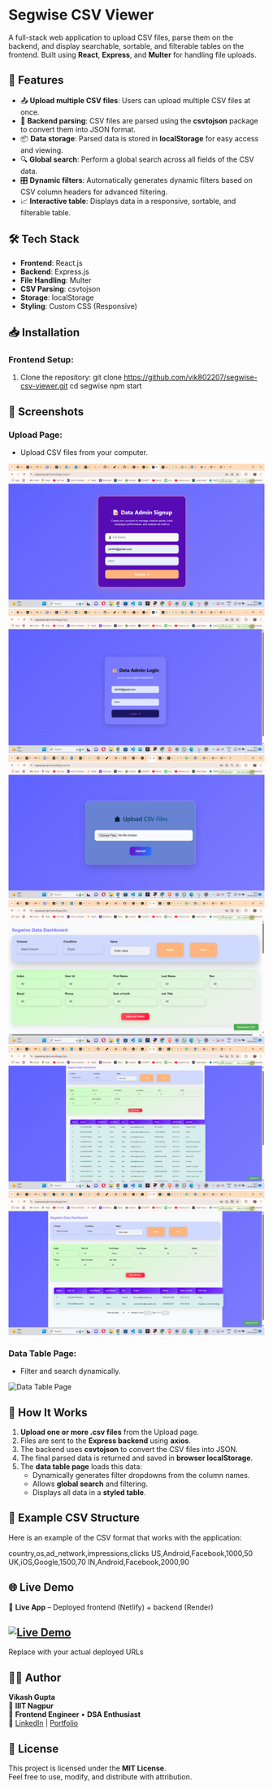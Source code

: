 # Segwise CSV Viewer

A full-stack web application to upload CSV files, parse them on the backend, and display searchable, sortable, and filterable tables on the frontend. Built using **React**, **Express**, and **Multer** for handling file uploads.

## 🚀 Features

- 📤 **Upload multiple CSV files**: Users can upload multiple CSV files at once.
- 🔁 **Backend parsing**: CSV files are parsed using the **csvtojson** package to convert them into JSON format.
- 📦 **Data storage**: Parsed data is stored in **localStorage** for easy access and viewing.
- 🔍 **Global search**: Perform a global search across all fields of the CSV data.
- 🎛️ **Dynamic filters**: Automatically generates dynamic filters based on CSV column headers for advanced filtering.
- 📈 **Interactive table**: Displays data in a responsive, sortable, and filterable table.

## 🛠️ Tech Stack

- **Frontend**: React.js
- **Backend**: Express.js
- **File Handling**: Multer
- **CSV Parsing**: csvtojson
- **Storage**: localStorage
- **Styling**: Custom CSS (Responsive)

## 📥 Installation

### Frontend Setup:

1. Clone the repository:
   git clone https://github.com/vik802207/segwise-csv-viewer.git
   cd segwise
   npm start


## 📸 Screenshots

### Upload Page:
- Upload CSV files from your computer.

![Alt text](https://github.com/vik802207/Segwase/blob/main/img/Screenshot%20(365).png?raw=true)
![Alt text](https://github.com/vik802207/Segwase/blob/main/img/Screenshot%20(366).png?raw=true)
![Alt text](https://github.com/vik802207/Segwase/blob/main/img/Screenshot%20(367).png?raw=true)
![Alt text](https://github.com/vik802207/Segwase/blob/main/img/Screenshot%20(368).png?raw=true)
![Alt text](https://github.com/vik802207/Segwase/blob/main/img/Screenshot%20(369).png?raw=true)
![Alt text](https://github.com/vik802207/Segwase/blob/main/img/Screenshot%20(370).png?raw=true)

### Data Table Page:
- Filter and search dynamically.

![Data Table Page](path-to-data-table-page-image)

## 📝 How It Works

1. **Upload one or more .csv files** from the Upload page.
2. Files are sent to the **Express backend** using **axios**.
3. The backend uses **csvtojson** to convert the CSV files into JSON.
4. The final parsed data is returned and saved in **browser localStorage**.
5. The **data table page** loads this data:
   - Dynamically generates filter dropdowns from the column names.
   - Allows **global search** and filtering.
   - Displays all data in a **styled table**.

## 🧪 Example CSV Structure

Here is an example of the CSV format that works with the application:

country,os,ad_network,impressions,clicks
US,Android,Facebook,1000,50
UK,iOS,Google,1500,70
IN,Android,Facebook,2000,90

## 🌐 Live Demo

🚀 **Live App** – Deployed frontend (Netlify) + backend (Render)  
## [![Live Demo](https://img.shields.io/badge/Live-Demo-brightgreen?style=for-the-badge)](https://magical-cat-74ec58.netlify.app/)
Replace with your actual deployed URLs

## 👨‍💻 Author

**Vikash Gupta**  
📍 **IIIT Nagpur**  
💼 **Frontend Engineer** • **DSA Enthusiast**  
🔗 [LinkedIn](#) | [Portfolio](#)  

## 🪪 License

This project is licensed under the **MIT License**.  
Feel free to use, modify, and distribute with attribution.


   
